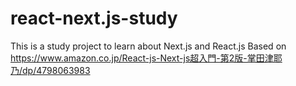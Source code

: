 # react-next.js-study
This is a study project to learn about Next.js and React.js
Based on https://www.amazon.co.jp/React-js-Next-js超入門-第2版-掌田津耶乃/dp/4798063983
